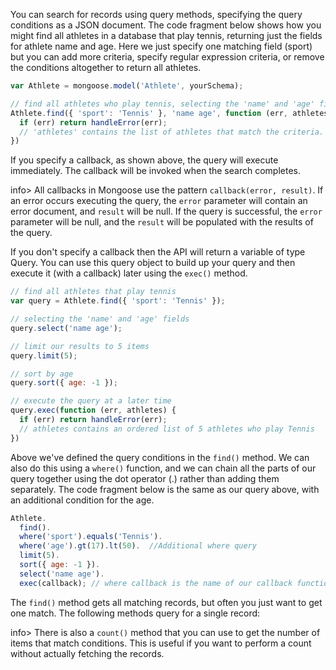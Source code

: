 You can search for records using query methods, specifying the query conditions as a JSON document. The code fragment below shows how you might find all athletes in a database that play tennis, returning just the fields for athlete name and age. Here we just specify one matching field (sport) but you can add more criteria, specify regular expression criteria, or remove the conditions altogether to return all athletes.
    
```js    
var Athlete = mongoose.model('Athlete', yourSchema);

// find all athletes who play tennis, selecting the 'name' and 'age' fields
Athlete.find({ 'sport': 'Tennis' }, 'name age', function (err, athletes) {
  if (err) return handleError(err);
  // 'athletes' contains the list of athletes that match the criteria.
})
```

If you specify a callback, as shown above, the query will execute immediately. The callback will be invoked when the search completes.

info> All callbacks in Mongoose use the pattern `callback(error, result)`. If an error occurs executing the query, the `error` parameter will contain an error document, and `result` will be null. If the query is successful, the `error` parameter will be null, and the `result` will be populated with the results of the query.

If you don't specify a callback then the API will return a variable of type Query. You can use this query object to build up your query and then execute it (with a callback) later using the `exec()` method.
    
```js    
// find all athletes that play tennis
var query = Athlete.find({ 'sport': 'Tennis' });

// selecting the 'name' and 'age' fields
query.select('name age');

// limit our results to 5 items
query.limit(5);

// sort by age
query.sort({ age: -1 });

// execute the query at a later time
query.exec(function (err, athletes) {
  if (err) return handleError(err);
  // athletes contains an ordered list of 5 athletes who play Tennis
})
```

Above we've defined the query conditions in the `find()` method. We can also do this using a `where()` function, and we can chain all the parts of our query together using the dot operator (.) rather than adding them separately. The code fragment below is the same as our query above, with an additional condition for the age.
    
```js    
Athlete.
  find().
  where('sport').equals('Tennis').
  where('age').gt(17).lt(50).  //Additional where query
  limit(5).
  sort({ age: -1 }).
  select('name age').
  exec(callback); // where callback is the name of our callback function.
```

The `find()` method gets all matching records, but often you just want to get one match. The following methods query for a single record:

info> There is also a `count()` method that you can use to get the number of items that match conditions. This is useful if you want to perform a count without actually fetching the records.
